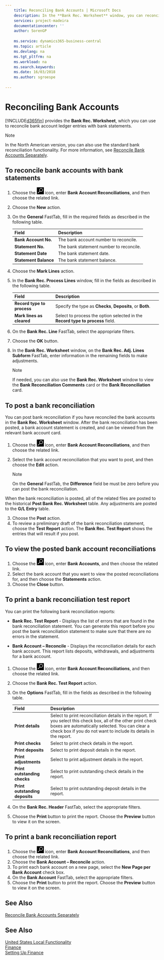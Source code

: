 ```yaml
---
    title: Reconciling Bank Accounts | Microsoft Docs
    description: In the **Bank Rec. Worksheet** window, you can reconcile bank account ledger entries with bank statements.
    services: project-madeira
    documentationcenter: ''
    author: SorenGP

    ms.service: dynamics365-business-central
    ms.topic: article
    ms.devlang: na
    ms.tgt_pltfrm: na
    ms.workload: na
    ms.search.keywords:
    ms.date: 16/03/2018
    ms.author: sgroespe

---
```

# Reconciling Bank Accounts

[!INCLUDE[d365fin](../../includes/d365fin_md.md)] provides the **Bank Rec. Worksheet**, which you can use to reconcile bank account ledger entries with bank statements.

> [!NOTE]  
> In the North American version, you can also use the standard bank reconciliation functionality. For more information, see [Reconcile Bank Accounts Separately](../../bank-how-reconcile-bank-accounts-separately.md).

## To reconcile bank accounts with bank statements  

1. Choose the ![Search for Page or Report](../../media/ui-search/search_small.png "Search for Page or Report icon") icon, enter **Bank Account Reconciliations**, and then choose the related link.
2. Choose the **New** action.  
3. On the **General** FastTab, fill in the required fields as described in the following table.  

    |Field|Description|  
    |---------------------------------|---------------------------------------|  
    |**Bank Account No.**|The bank account number to reconcile.|  
    |**Statement No.**|The bank statement number to reconcile.|  
    |**Statement Date**|The bank statement date.|  
    |**Statement Balance**|The bank statement balance.|  

4. Choose the **Mark Lines** action.  
5. In the **Bank Rec. Process Lines** window, fill in the fields as described in the following table.  

    |Field|Description|  
    |---------------------------------|---------------------------------------|  
    |**Record type to process**|Specify the type as **Checks**, **Deposits**, or **Both**.|  
    |**Mark lines as cleared**|Select to process the option selected in the **Record type to process** field.|  

6. On the **Bank Rec. Line** FastTab, select the appropriate filters.  
7. Choose the **OK** button.  
8. In the **Bank Rec. Worksheet** window, on the **Bank Rec. Adj. Lines Subform** FastTab, enter information in the remaining fields to make adjustments.  

    > [!NOTE]  
    >  If needed, you can also use the **Bank Rec. Worksheet** window to view the **Bank Reconciliation Comments** card or the **Bank Reconciliation** card.

## To post a bank reconciliation
You can post bank reconciliation if you have reconciled the bank accounts in the **Bank Rec. Worksheet** window. After the bank reconciliation has been posted, a bank account statement is created, and can be viewed from the relevant bank account card.  

1. Choose the ![Search for Page or Report](../../media/ui-search/search_small.png "Search for Page or Report icon") icon, enter **Bank Account Reconciliations**, and then choose the related link.
2. Select the bank account reconciliation that you want to post, and then choose the **Edit** action.  

    > [!NOTE]  
    >  On the **General** FastTab, the **Difference** field be must be zero before you can post the bank reconciliation.  

When the bank reconciliation is posted, all of the related files are posted to the historical **Post Bank Rec. Worksheet** table. Any adjustments are posted to the **G/L Entry** table.  

3. Choose the **Post** action.  
4. To review a preliminary draft of the bank reconciliation statement, choose the **Test Report** action. The **Bank Rec. Test Report** shows the entries that will result if you post.  

## To view the posted bank account reconciliations  

1. Choose the ![Search for Page or Report](../../media/ui-search/search_small.png "Search for Page or Report icon") icon, enter **Bank Accounts**, and then choose the related link.
2. Select the bank account that you want to view the posted reconciliations for, and then choose the **Statements** action.  
3. Choose the **Close** button.  

## To print a bank reconciliation test report  
You can print the following bank reconciliation reports:  

-  **Bank Rec. Test Report** - Displays the list of errors that are found in the bank reconciliation statement. You can generate this report before you post the bank reconciliation statement to make sure that there are no errors in the statement.  

-  **Bank Account – Reconcile** - Displays the reconciliation details for each bank account. This report lists deposits, withdrawals, and adjustments for a bank account.  

1. Choose the ![Search for Page or Report](../../media/ui-search/search_small.png "Search for Page or Report icon") icon, enter **Bank Account Reconciliations**, and then choose the related link.  
2. Choose the **Bank Rec. Test Report** action.  
3.  On the **Options** FastTab, fill in the fields as described in the following table.  

    |Field|Description|  
    |---------------------------------|---------------------------------------|  
    |**Print details**|Select to print reconciliation details in the report. If you select this check box, all of the other print check boxes are automatically selected. You can clear a check box if you do not want to include its details in the report.|  
    |**Print checks**|Select to print check details in the report.|  
    |**Print deposits**|Select to print deposit details in the report.|  
    |**Print adjustments**|Select to print adjustment details in the report.|  
    |**Print outstanding checks**|Select to print outstanding check details in the report.|  
    |**Print outstanding deposits**|Select to print outstanding deposit details in the report.|  

4. On the **Bank Rec. Header** FastTab, select the appropriate filters.  
5. Choose the **Print** button to print the report. Choose the **Preview** button to view it on the screen.  

## To print a bank reconciliation report  
1. Choose the ![Search for Page or Report](../../media/ui-search/search_small.png "Search for Page or Report icon") icon, enter **Bank Account Reconciliations**, and then choose the related link.  
2. Choose the **Bank Account – Reconcile** action.  
3. To print each bank account on a new page, select the **New Page per Bank Account** check box.  
4. On the **Bank Account** FastTab, select the appropriate filters.  
5. Choose the **Print** button to print the report. Choose the **Preview** button to view it on the screen.  

## See Also  
[Reconcile Bank Accounts Separately](../../bank-how-reconcile-bank-accounts-separately.md)

## See Also  
[United States Local Functionality](united-states-local-functionality.md)  
[Finance](../../finance.md)  
[Setting Up Finance](../../finance.md)  
